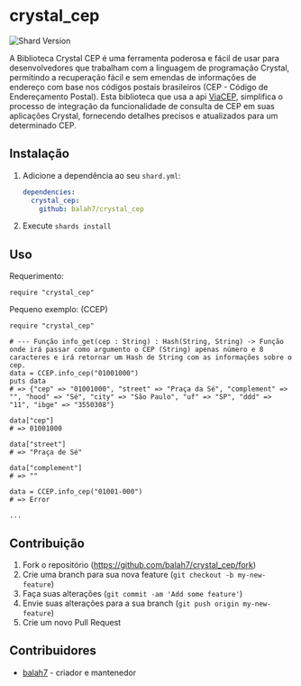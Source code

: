 # crystal_cep

<img src="https://img.shields.io/badge/shards-v0.1.0-purple" alt="Shard Version">

A Biblioteca Crystal CEP é uma ferramenta poderosa e fácil de usar para desenvolvedores que trabalham com a linguagem de programação Crystal, permitindo a recuperação fácil e sem emendas de informações de endereço com base nos códigos postais brasileiros (CEP - Código de Endereçamento Postal). Esta biblioteca que usa a api [ViaCEP](https://viacep.com.br/), simplifica o processo de integração da funcionalidade de consulta de CEP em suas aplicações Crystal, fornecendo detalhes precisos e atualizados para um determinado CEP.

## Instalação

1. Adicione a dependência ao seu `shard.yml`:

   ```yaml
   dependencies:
     crystal_cep:
       github: balah7/crystal_cep
   ```

2. Execute `shards install`

## Uso

Requerimento:

```crystal
require "crystal_cep"
```

Pequeno exemplo: (CCEP)

```crystal
require "crystal_cep"

# --- Função info_get(cep : String) : Hash(String, String) -> Função onde irá passar como argumento o CEP (String) apenas número e 8 caracteres e irá retornar um Hash de String com as informações sobre o cep.
data = CCEP.info_cep("01001000")
puts data
# => {"cep" => "01001000", "street" => "Praça da Sé", "complement" => "", "hood" => "Sé", "city" => "São Paulo", "uf" => "SP", "ddd" => "11", "ibge" => "3550308"}

data["cep"]
# => 01001000

data["street"]
# => "Praça de Sé"

data["complement"]
# => ""

data = CCEP.info_cep("01001-000")
# => Error

...
```

## Contribuição

1. Fork o repositório (<https://github.com/balah7/crystal_cep/fork>)
2. Crie uma branch para sua nova feature (`git checkout -b my-new-feature`)
3. Faça suas alterações (`git commit -am 'Add some feature'`)
4. Envie suas alterações para a sua branch (`git push origin my-new-feature`)
5. Crie um novo Pull Request

## Contribuidores

- [balah7](https://github.com/balah7) - criador e mantenedor
